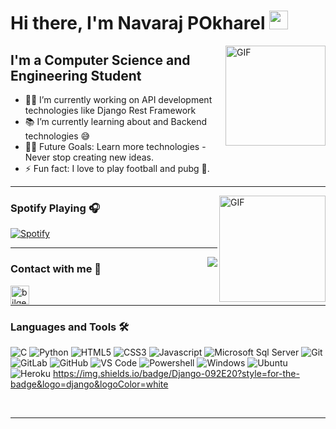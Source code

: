 # Hi there, I'm Navaraj POkharel <img width="30px" src="https://media.tenor.com/images/3b388fe03da271d2674faf85eb7c3fcd/tenor.gif" />

<img align="right" alt="GIF" height="160px" src="https://media.giphy.com/media/du3J3cXyzhj75IOgvA/giphy.gif" />

## I'm a Computer Science and Engineering Student  

- 👨‍💻 I’m currently working on API development technologies like Django Rest Framework
- 📚 I’m currently learning  about  and Backend technologies 😅
- 💪🏼 Future Goals: Learn more technologies - Never stop creating new ideas.
- ⚡ Fun fact: I love to play football and pubg 🎱.

---

<img align="right" alt="GIF" height="170px" src="https://media.giphy.com/media/J5B1Y8QZnzXXbLQIBu/giphy.gif" />

### Spotify Playing 🎧

[![Spotify](https://novatorem.bgstatic.vercel.app/api/spotify)](https://open.spotify.com/album/5t9C44w6n7Bw00lR9eqt2X?si=9SVzrugjRTWLMe4e7k35pQ)

---

<img align="right" src="http://estruyf-github.azurewebsites.net/api/VisitorHit?user=nawaeajpokhrel&repo=nawarazpokhrel/bottle_nepal"/>

### Contact with me 📝


[<img align="left" alt="bilgehangecici | LinkedIn" height="30px" src="https://www.flaticon.com/svg/static/icons/svg/725/725337.svg"/>][linkedin]


<br />

---

### Languages and Tools 🛠 


![C](http://img.shields.io/badge/-C-A8B9CC?style=flat-square&logo=c&logoColor=ffffff)
![Python](http://img.shields.io/badge/-Python-3776AB?style=flat-square&logo=python&logoColor=ffffff)
![HTML5](https://img.shields.io/badge/-HTML5-%23E44D27?style=flat-square&logo=html5&logoColor=ffffff)
![CSS3](https://img.shields.io/badge/-CSS3-%231572B6?style=flat-square&logo=css3)
![Javascript](https://img.shields.io/badge/JavaScript-F7DF1E?style=for-the-badge&logo=javascript&logoColor=black)
![Microsoft Sql Server](https://img.shields.io/badge/-Sql%20Server-CC2927?style=flat-square&logo=microsoft-sql-server&logoColor=ffffff)
![Git](https://img.shields.io/badge/-Git-%23F05032?style=flat-square&logo=git&logoColor=%23ffffff)
![GitLab](https://img.shields.io/badge/-GitLab-FCA121?style=flat-square&logo=gitlab)
![GitHub](https://img.shields.io/badge/-GitHub-181717?style=flat-square&logo=github)
![VS Code](http://img.shields.io/badge/-VS%20Code-007ACC?style=flat-square&logo=visual-studio-code&logoColor=ffffff)
![Powershell](http://img.shields.io/badge/-Powershell-5391FE?style=flat-square&logo=powershell&logoColor=ffffff)
![Windows](http://img.shields.io/badge/-Windows-0078D6?style=flat-square&logo=windows&logoColor=ffffff)
![Ubuntu](https://img.shields.io/badge/Ubuntu-E95420?style=for-the-badge&logo=ubuntu&logoColor=white)
![Heroku](https://img.shields.io/badge/Heroku-430098?style=for-the-badge&logo=heroku&logoColor=white)
https://img.shields.io/badge/Django-092E20?style=for-the-badge&logo=django&logoColor=white

<br/>

---

<br/>

<br/>

[linkedin]: https://www.linkedin.com/in/navaraj-pokharel/

